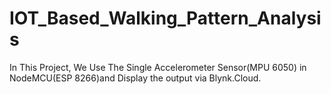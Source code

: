 # IOT_Based_Walking_Pattern_Analysis
In This Project, We Use The Single Accelerometer Sensor(MPU 6050) in NodeMCU(ESP 8266)and Display the output via Blynk.Cloud.
